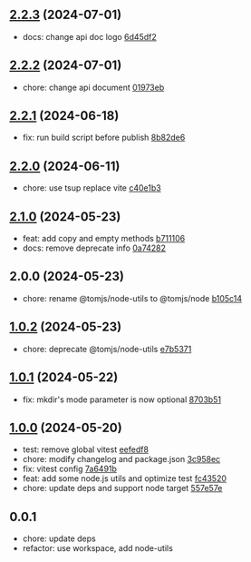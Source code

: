 ## [2.2.3](https://github.com/tomjs/utils/compare/node%402.2.2...node%402.2.3) (2024-07-01)

- docs: change api doc logo [6d45df2](https://github.com/tomjs/utils/commit/6d45df2)

## [2.2.2](https://github.com/tomjs/utils/compare/node%402.2.1...node%402.2.2) (2024-07-01)

- chore: change api document [01973eb](https://github.com/tomjs/utils/commit/01973eb)

## [2.2.1](https://github.com/tomjs/utils/compare/node%402.2.0...node%402.2.1) (2024-06-18)

- fix: run build script before publish [8b82de6](https://github.com/tomjs/utils/commit/8b82de6)

## [2.2.0](https://github.com/tomjs/utils/compare/%40tomjs%2Fnode%402.1.0...node%402.2.0) (2024-06-11)

- chore: use tsup replace vite [c40e1b3](https://github.com/tomjs/utils/commit/c40e1b3)

## [2.1.0](https://github.com/tomjs/utils/compare/%40tomjs%2Fnode%402.0.0...%40tomjs%2Fnode%402.1.0) (2024-05-23)

- feat: add copy and empty methods [b711106](https://github.com/tomjs/utils/commit/b711106)
- docs: remove deprecate info [0a74282](https://github.com/tomjs/utils/commit/0a74282)

## 2.0.0 (2024-05-23)

- chore: rename @tomjs/node-utils to @tomjs/node [b105c14](https://github.com/tomjs/utils/commit/b105c14)

## [1.0.2](https://github.com/tomjs/utils/compare/%40tomjs%2Fnode-utils%401.0.1...%40tomjs%2Fnode-utils%401.0.2) (2024-05-23)

- chore: deprecate @tomjs/node-utils [e7b5371](https://github.com/tomjs/utils/commit/e7b5371)

## [1.0.1](https://github.com/tomjs/utils/compare/%40tomjs%2Fnode-utils%401.0.0...%40tomjs%2Fnode-utils%401.0.1) (2024-05-22)

- fix: mkdir's mode parameter is now optional [8703b51](https://github.com/tomjs/utils/commit/8703b51)

## [1.0.0](https://github.com/tomjs/utils/compare/%40tomjs%2Fnode-utils%400.0.1...%40tomjs%2Fnode-utils%401.0.0) (2024-05-20)

- test: remove global vitest [eefedf8](https://github.com/tomjs/utils/commit/eefedf8)
- chore: modify changelog and package.json [3c958ec](https://github.com/tomjs/utils/commit/3c958ec)
- fix: vitest config [7a6491b](https://github.com/tomjs/utils/commit/7a6491b)
- feat: add some node.js utils and optimize test [fc43520](https://github.com/tomjs/utils/commit/fc43520)
- chore: update deps and support node target [557e57e](https://github.com/tomjs/utils/commit/557e57e)

## 0.0.1

- chore: update deps
- refactor: use workspace, add node-utils
